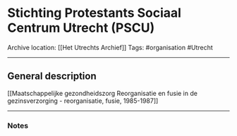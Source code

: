 # Stichting Protestants Sociaal Centrum Utrecht (PSCU)
Archive location: [[Het Utrechts Archief]]
Tags: #organisation #Utrecht 

---
## General description

[[Maatschappelijke gezondheidszorg Reorganisatie en fusie in de gezinsverzorging - reorganisatie, fusie, 1985-1987]]

---
### Notes